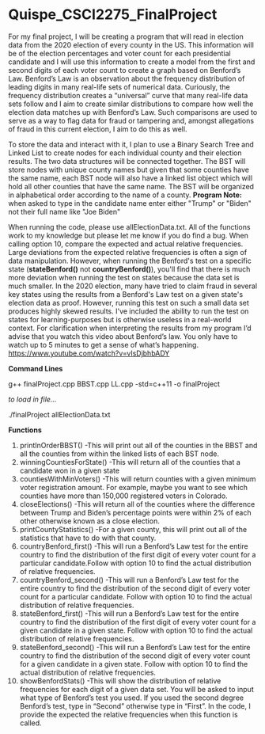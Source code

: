 # Quispe_CSCI2275_FinalProject
For my final project, I will be creating a program that will read in election data from the 2020 election of every county in the US. This information will be of the election percentages and voter count for each presidential candidate and I will use this information to create a model from the first and second digits of each voter count to create a graph based on Benford’s Law. Benford’s Law is an observation about the frequency distribution of leading digits in many real-life sets of numerical data. Curiously, the frequency distribution creates a “universal” curve that many real-life data sets follow and I aim to create similar distributions to compare how well the election data matches up with Benford’s Law. Such comparisons are used to serve as a way to flag data for fraud or tampering and, amongst allegations of fraud in this current election, I aim to do this as well.

To store the data and interact with it, I plan to use a Binary Search Tree and Linked List to create nodes for each individual county and their election results. The two data structures will be connected together. The BST will store nodes with unique county names but given that some counties have the same name, each BST node will also have a linked list object which will hold all other counties that have the same name. The BST will be organized in alphabetical order according to the name of a county. **Program Note:** when asked to type in the candidate name enter either "Trump" or "Biden" not their full name like "Joe Biden"
	
When running the code, please use allElectionData.txt. All of the functions work to my knowledge but please let me know if you do find a bug. When calling option 10, compare the expected and actual relative frequencies. Large deviations from the expected relative frequencies is often a sign of data manipulation. However, when running the Benford's test on a specific state (**stateBenford()** not **countryBenford()**), you'll find that there is much more deviation when running the test on states because the data set is much smaller. In the 2020 election, many have tried to claim fraud in several key states using the results from a Benford's Law test on a given state's election data as proof. However, running this test on such a small data set produces highly skewed results. I've included the ability to run the test on states for learning-purposes but is otherwise useless in a real-world context.
For clarification when interpreting the results from my program I’d advise that you watch this video about Benford’s law. You only have to watch up to 5 minutes to get a sense of what’s happening.
https://www.youtube.com/watch?v=vIsDjbhbADY

**Command Lines**

g++ finalProject.cpp BBST.cpp LL.cpp -std=c++11 -o finalProject

*to load in file...*

./finalProject allElectionData.txt

**Functions**
1. printInOrderBBST()
     -This will print out all of the counties in the BBST and all the counties from within the linked lists of each BST node.
2. winningCountiesForState()
     -This will return all of the counties that a candidate won in a given state
3. countiesWithMinVoters()
     -This will return counties with a given minimum voter registration amount. For example, maybe you want to see which counties have more than 150,000 registered voters in Colorado.
4. closeElections()
     -This will return all of the counties where the difference between Trump and Biden’s percentage points were within 2% of each other otherwise known as a close election.
5. printCountyStatistics()
     -For a given county, this will print out all of the statistics that have to do with that county.
6. countryBenford_first()
     -This will run a Benford’s Law test for the entire country to find the distribution of the first digit of every voter count for a particular candidate.Follow with option 10 to find the actual distribution of relative frequencies.
7. countryBenford_second()
     -This will run a Benford’s Law test for the entire country to find the distribution of the second digit of every voter count for a particular candidate. Follow with option 10 to find the actual distribution of relative frequencies.
8. stateBenford_first()
     -This will run a Benford’s Law test for the entire country to find the distribution of the first digit of every voter count for a given candidate in a given state. Follow with option 10 to find the actual distribution of relative frequencies.
9. stateBenford_second()
     -This will run a Benford’s Law test for the entire country to find the distribution of the second digit of every voter count for a given candidate in a given state. Follow with option 10 to find the actual distribution of relative frequencies.
10. showBenfordStats()
     -This will show the distribution of relative frequencies for each digit of a given data set. You will be asked to input what type of Benford’s test you used. If you used the second degree Benford’s test, type in “Second” otherwise type in “First”. In the code, I provide the expected the relative frequencies when this function is called.
